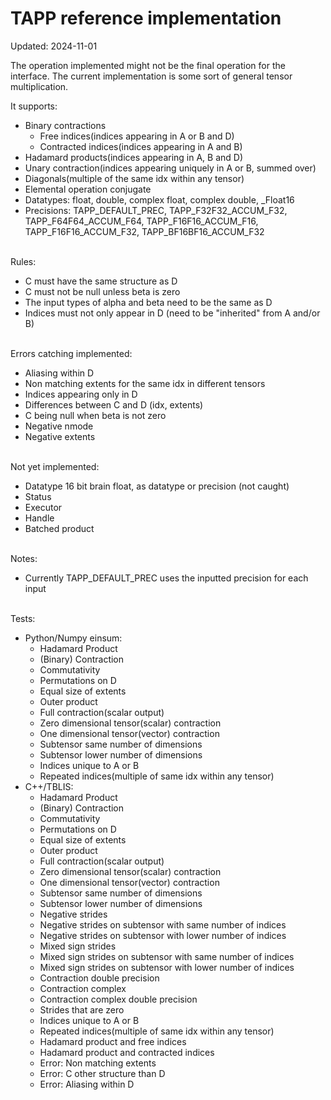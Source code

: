 # TAPP reference implementation

Updated: 2024-11-01

The operation implemented might not be the final operation for the interface. The current implementation is some sort of general tensor multiplication.

It supports:
* Binary contractions
  * Free indices(indices appearing in A or B and D)
  * Contracted indices(indices appearing in A and B)
* Hadamard products(indices appearing in A, B and D)
* Unary contraction(indices appearing uniquely in A or B, summed over)
* Diagonals(multiple of the same idx within any tensor)
* Elemental operation conjugate
* Datatypes: float, double, complex float, complex double, _Float16
* Precisions: TAPP_DEFAULT_PREC, TAPP_F32F32_ACCUM_F32, TAPP_F64F64_ACCUM_F64, TAPP_F16F16_ACCUM_F16, TAPP_F16F16_ACCUM_F32, TAPP_BF16BF16_ACCUM_F32

\
Rules:
* C must have the same structure as D
* C must not be null unless beta is zero
* The input types of alpha and beta need to be the same as D
* Indices must not only appear in D (need to be "inherited" from A and/or B)

\
Errors catching implemented:
* Aliasing within D
* Non matching extents for the same idx in different tensors
* Indices appearing only in D
* Differences between C and D (idx, extents)
* C being null when beta is not zero
* Negative nmode
* Negative extents

\
Not yet implemented:
* Datatype 16 bit brain float, as datatype or precision (not caught)
* Status
* Executor
* Handle
* Batched product

\
Notes:
* Currently TAPP_DEFAULT_PREC uses the inputted precision for each input

\
Tests:
* Python/Numpy einsum:
  * Hadamard Product
  * (Binary) Contraction
  * Commutativity
  * Permutations on D
  * Equal size of extents
  * Outer product
  * Full contraction(scalar output)
  * Zero dimensional tensor(scalar) contraction
  * One dimensional tensor(vector) contraction
  * Subtensor same number of dimensions
  * Subtensor lower number of dimensions
  * Indices unique to A or B
  * Repeated indices(multiple of same idx within any tensor)
* C++/TBLIS:
  * Hadamard Product
  * (Binary) Contraction
  * Commutativity
  * Permutations on D
  * Equal size of extents
  * Outer product
  * Full contraction(scalar output)
  * Zero dimensional tensor(scalar) contraction
  * One dimensional tensor(vector) contraction
  * Subtensor same number of dimensions
  * Subtensor lower number of dimensions
  * Negative strides
  * Negative strides on subtensor with same number of indices
  * Negative strides on subtensor with lower number of indices
  * Mixed sign strides
  * Mixed sign strides on subtensor with same number of indices
  * Mixed sign strides on subtensor with lower number of indices
  * Contraction double precision
  * Contraction complex
  * Contraction complex double precision
  * Strides that are zero
  * Indices unique to A or B
  * Repeated indices(multiple of same idx within any tensor)
  * Hadamard product and free indices
  * Hadamard product and contracted indices
  * Error: Non matching extents
  * Error: C other structure than D
  * Error: Aliasing within D